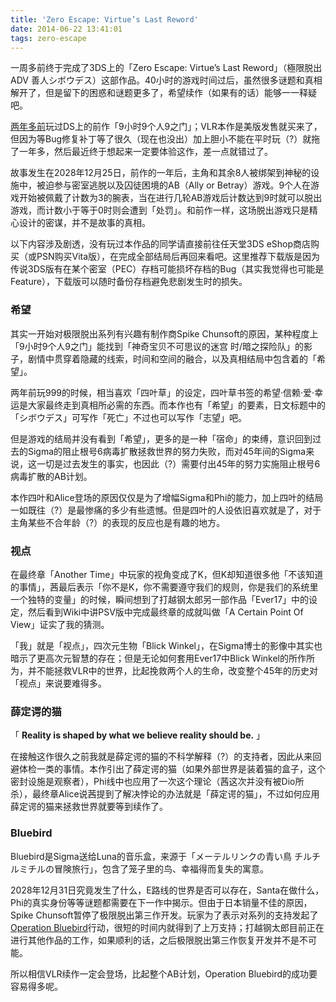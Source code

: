 ```yaml
---
title: 'Zero Escape: Virtue’s Last Reword'
date: 2014-06-22 13:41:01
tags: zero-escape
---
```


一周多前终于完成了3DS上的「Zero Escape: Virtue’s Last Reword」（極限脱出ADV 善人シボウデス）这部作品。40小时的游戏时间过后，虽然很多谜题和真相解开了，但是留下的困惑和谜题更多了，希望续作（如果有的话）能够一一释疑吧。

[两年多前](http://mudkip.me/post/24341459056/4-leaf-clover)玩过DS上的前作「9小时9个人9之门」；VLR本作是美版发售就买来了，但因为等Bug修复补丁等了很久（现在也没出）加上胆小不能在平时玩（?）就拖了一年多，然后最近终于想起来一定要体验这作，差一点就错过了。

故事发生在2028年12月25日，前作的一年后，主角和其余8人被绑架到神秘的设施中，被迫参与密室逃脱以及囚徒困境的AB（Ally or Betray）游戏。9个人在游戏开始被佩戴了计数为3的腕表，当在进行几轮AB游戏后计数达到9时就可以脱出游戏，而计数小于等于0时则会遭到「处罚」。和前作一样，这场脱出游戏只是精心设计的密谋，并不是故事的真相。

以下内容涉及剧透，没有玩过本作品的同学请直接前往任天堂3DS eShop商店购买（或PSN购买Vita版），在完成全部结局后再回来看吧。这里推荐下载版是因为传说3DS版有在某个密室（PEC）存档可能损坏存档的Bug（其实我觉得也可能是Feature），下载版可以随时备份存档避免悲剧发生时的损失。

### 希望

其实一开始对极限脱出系列有兴趣有制作商Spike Chunsoft的原因，某种程度上「9小时9个人9之门」能找到「神奇宝贝不可思议的迷宫 时/暗之探险队」的影子，剧情中贯穿着隐藏的线索，时间和空间的融合，以及真相结局中包含着的「希望」。

两年前玩999的时候，相当喜欢「四叶草」的设定，四叶草书签的希望·信赖·爱·幸运是大家最终走到真相所必需的东西。而本作也有「希望」的要素，日文标题中的「シボウデス」可写作「死亡」不过也可以写作「志望」吧。

但是游戏的结局并没有看到「希望」，更多的是一种「宿命」的束缚，意识回到过去的Sigma的阻止根号6病毒扩散拯救世界的努力失败，而对45年间的Sigma来说，这一切是过去发生的事实，也因此（?）需要付出45年的努力实施阻止根号6病毒扩散的AB计划。

本作四叶和Alice登场的原因仅仅是为了增幅Sigma和Phi的能力，加上四叶的结局一如既往（?）是最惨痛的多少有些遗憾。但是四叶的人设依旧喜欢就是了，对于主角某些不合年龄（?）的表现的反应也是有趣的地方。

### 视点

在最终章「Another Time」中玩家的视角变成了K，但K却知道很多他「不该知道的事情」，茜最后表示「你不是K，你不需要遵守我们的规则，你是我们的系统里一个独特的变量」的时候，瞬间想到了打越钢太郎另一部作品「Ever17」中的设定，然后看到Wiki中讲PSV版中完成最终章的成就叫做「A Certain Point Of View」证实了我的猜测。

「我」就是「视点」，四次元生物「Blick Winkel」，在Sigma博士的影像中其实也暗示了更高次元智慧的存在；但是无论如何套用Ever17中Blick Winkel的所作所为，并不能拯救VLR中的世界，比起挽救两个人的生命，改变整个45年的历史对「视点」来说要难得多。

### 薛定谔的猫

「 **Reality is shaped by what we believe reality should be.** 」

在接触这作很久之前我就是薛定谔的猫的不科学解释（?）的支持者，因此从来回避体检一类的事情。本作引出了薛定谔的猫（如果外部世界是装着猫的盒子，这个密封设施是观察者），Phi线中也应用了一次这个理论（茜这次并没有被Dio所杀），最终章Alice说茜提到了解决悖论的办法就是「薛定谔的猫」，不过如何应用薛定谔的猫来拯救世界就要等到续作了。

### Bluebird

Bluebird是Sigma送给Luna的音乐盒，来源于「メーテルリンクの青い鳥 チルチルミチルの冒険旅行」，包含了笼子里的鸟、幸福得而复失的寓意。

2028年12月31日究竟发生了什么，E路线的世界是否可以存在，Santa在做什么，Phi的真实身份等等谜题都需要在下一作中揭示。但由于日本销量不佳的原因，Spike Chunsoft暂停了极限脱出第三作开发。玩家为了表示对系列的支持发起了[Operation Bluebird](https://www.facebook.com/operationbluebirdze3)行动，很短的时间内就得到了上万支持；打越钢太郎目前正在进行其他作品的工作，如果顺利的话，之后极限脱出第三作恢复开发并不是不可能。

所以相信VLR续作一定会登场，比起整个AB计划，Operation Bluebird的成功要容易得多呢。